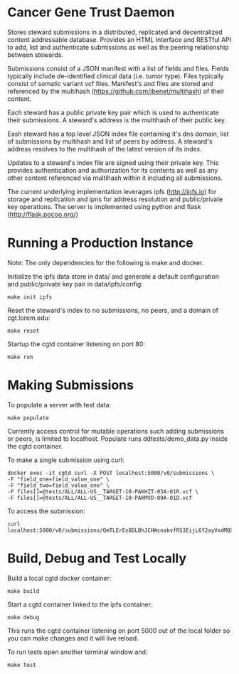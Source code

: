 # Cancer Gene Trust Daemon

Stores steward submissions in a distributed, replicated and decentralized
content addressable database.  Provides an HTML interface and RESTful API to
add, list and authenticate submissions as well as the peering relationship
between stewards.

Submissions consist of a JSON manifest with a list of fields and files. Fields
typically include de-identified clinical data (i.e. tumor type).  Files
typically consist of somatic variant vcf files.  Manifest's and files are
stored and referenced by the multihash (https://github.com/jbenet/multihash) of
their content.

Each steward has a public private key pair which is used to authenticate their
submissions. A steward's address is the multihash of their public key.

Eash steward has a top level JSON index file containing it's dns domain, list
of submissions by multihash and list of peers by address. A steward's address
resolves to the multihash of the latest version of its index.

Updates to a steward's index file are signed using their private key.  This
provides authentication and authorization for its contents as well as any other
content referenced via multihash within it including all submissions.

The current underlying implementation leverages ipfs (http://ipfs.io) for
storage and replication and ipns for address resolution and public/private key
operations.  The server is implemented using python and flask
(http://flask.pocoo.org/)

# Running a Production Instance

Note: The only dependencies for the following is make and docker.

Initialize the ipfs data store in data/  and generate a default configuration
and public/private key pair in data/ipfs/config:

    make init ipfs 

Reset the steward's index to no submissions, no peers, and a domain of
cgt.lorem.edu:

    make reset

Startup the cgtd container listening on port 80:

    make run

# Making Submissions

To populate a server with test data:

    make populate

Currently access control for mutable operations
such adding submissions or peers, is limited to
localhost. Populate runs ddtests/demo_data.py
inside the cgtd container.

To make a single submission using curl:

    docker exec -it cgtd curl -X POST localhost:5000/v0/submissions \
    -F "field_one=field_value_one" \
    -F "field_two=field_value_one" \
    -F files[]=@tests/ALL/ALL-US__TARGET-10-PAKHZT-03A-01R.vcf \
    -F files[]=@tests/ALL/ALL-US__TARGET-10-PAKMVD-09A-01D.vcf

To access the submission:

    curl localhost:5000/v0/submissions/QmTLErEx8DLBhJCHWcoakvfRS3EijL6Y2ayVxdMQ9DVLMd

# Build, Debug and Test Locally

Build a local cgtd docker container:

    make build

Start a cgtd container linked to the ipfs container:

    make debug

This runs the cgtd container listening on port 5000 out of the local folder so
you can make changes and it will live reload.

To run tests open another terminal window and:

    make test
